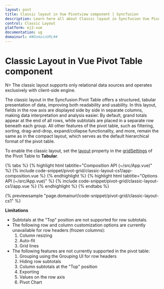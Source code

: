 ```yaml
---
layout: post
title: Classic layout in Vue Pivotview component | Syncfusion
description: Learn here all about Classic layout in Syncfusion Vue Pivotview component of Syncfusion Essential JS 2 and more.
control: Classic Layout
platform: ej2-vue
documentation: ug
domainurl: ##DomainURL##
---
```


# Classic Layout in Vue Pivot Table component

N> The classic layout supports only relational data sources and operates exclusively with client-side engine.

The classic layout in the Syncfusion Pivot Table offers a structured, tabular presentation of data, improving both readability and usability. In this layout, fields in the row axis are displayed side by side in separate columns, making data interpretation and analysis easier. By default, grand totals appear at the end of all rows, while subtotals are placed in a separate row beneath each group. All other features of the pivot table, such as filtering, sorting, drag-and-drop, expand/collapse functionality, and more, remain the same as in the compact layout, which serves as the default hierarchical format of the pivot table.

To enable the classic layout, set the [layout](https://ej2.syncfusion.com/vue/documentation/api/pivotview/gridSettings/#layout) property in the [gridSettings](https://ej2.syncfusion.com/vue/documentation/api/pivotview/gridSettings/) of the Pivot Table to **Tabular**.

{% tabs %}
{% highlight html tabtitle="Composition API (~/src/App.vue)" %}
{% include code-snippet/pivot-grid/classic-layout-cs1/app-composition.vue %}
{% endhighlight %}
{% highlight html tabtitle="Options API (~/src/App.vue)" %}
{% include code-snippet/pivot-grid/classic-layout-cs1/app.vue %}
{% endhighlight %}
{% endtabs %}
        
{% previewsample "page.domainurl/code-snippet/pivot-grid/classic-layout-cs1" %}

**Limitations**

* Subtotals at the "Top" position are not supported for row subtotals.
* The following row and column customization options are currently unavailable for row headers (frozen columns):
    1. Column resizing
    2. Auto-fit
    3. Grid lines
* The following features are not currently supported in the pivot table:
    1. Grouping using the Grouping UI for row headers
    2. Hiding row subtotals
    3. Column subtotals at the "Top" position
    4. Exporting
    5. Values on the row axis
    6. Pivot Chart
